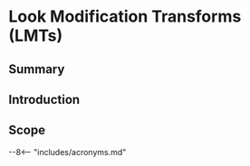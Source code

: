 # Look Modification Transforms (LMTs)

## Summary


## Introduction 


## Scope 


--8<-- "includes/acronyms.md"

